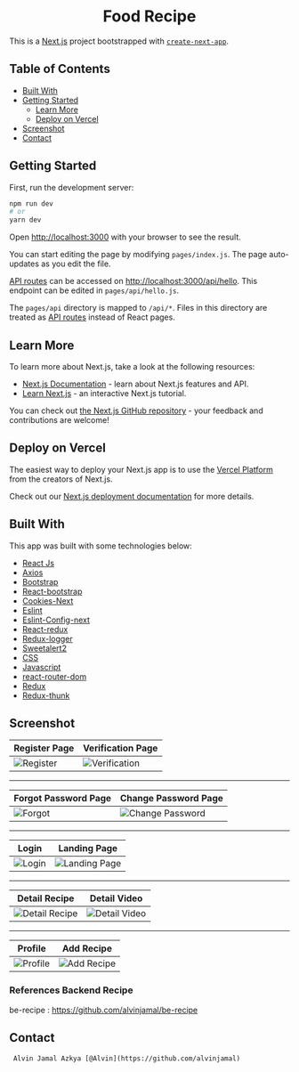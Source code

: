<h1 align="center">Food Recipe</h1>

This is a [Next.js](https://nextjs.org/) project bootstrapped with [`create-next-app`](https://github.com/vercel/next.js/tree/canary/packages/create-next-app).

## Table of Contents

- [Built With](#built-with)
- [Getting Started](#getting-started)
  - [Learn More](#learn-more)
  - [Deploy on Vercel](#deploy-on-vercel)
- [Screenshot](#screenshot)
- [Contact](#contact)

## Getting Started

First, run the development server:

```bash
npm run dev
# or
yarn dev
```

Open [http://localhost:3000](http://localhost:3000) with your browser to see the result.

You can start editing the page by modifying `pages/index.js`. The page auto-updates as you edit the file.

[API routes](https://nextjs.org/docs/api-routes/introduction) can be accessed on [http://localhost:3000/api/hello](http://localhost:3000/api/hello). This endpoint can be edited in `pages/api/hello.js`.

The `pages/api` directory is mapped to `/api/*`. Files in this directory are treated as [API routes](https://nextjs.org/docs/api-routes/introduction) instead of React pages.

## Learn More

To learn more about Next.js, take a look at the following resources:

- [Next.js Documentation](https://nextjs.org/docs) - learn about Next.js features and API.
- [Learn Next.js](https://nextjs.org/learn) - an interactive Next.js tutorial.

You can check out [the Next.js GitHub repository](https://github.com/vercel/next.js/) - your feedback and contributions are welcome!

## Deploy on Vercel

The easiest way to deploy your Next.js app is to use the [Vercel Platform](https://vercel.com/new?utm_medium=default-template&filter=next.js&utm_source=create-next-app&utm_campaign=create-next-app-readme) from the creators of Next.js.

Check out our [Next.js deployment documentation](https://nextjs.org/docs/deployment) for more details.

## Built With

This app was built with some technologies below:

- [React Js](https://reactjs.org)
- [Axios](https://www.npmjs.com/package/axios)
- [Bootstrap](https://www.npmjs.com/package/bootstrap)
- [React-bootstrap](https://www.npmjs.com/package/react-bootstrap)
- [Cookies-Next](https://www.npmjs.com/package/cookies-next)
- [Eslint](https://www.npmjs.com/package/eslint)
- [Eslint-Config-next](https://www.npmjs.com/package/eslint-config-next)
- [React-redux](https://www.npmjs.com/package/react-redux)
- [Redux-logger](https://www.npmjs.com/package/redux-logger)
- [Sweetalert2](https://www.npmjs.com/package/sweetalert2)
- [CSS](https://developer.mozilla.org/en-US/docs/Web/CSS?retiredLocale=id)
- [Javascript](https://www.javascript.com/)
- [react-router-dom](https://www.npmjs.com/package/react-router-dom)
- [Redux](https://www.npmjs.com/package/redux)
- [Redux-thunk](https://www.npmjs.com/search?q=redux-thunk)

## Screenshot

| Register Page                                                                                                      | Verification Page                                                                                                              |
| ------------------------------------------------------------------------------------------------------------------ | ------------------------------------------------------------------------------------------------------------------------------ |
| ![Register](https://github.com/alvinjamal/food-recipe/blob/main/Image-Project/Register%20Page.PNG "Register Page") | ![Verification](https://github.com/alvinjamal/food-recipe/blob/main/Image-Project/Verification%20Page.PNG "Verification Page") |

<hr />

| Forgot Password Page                                                                                       | Change Password Page                                                                                                               |
| ---------------------------------------------------------------------------------------------------------- | ---------------------------------------------------------------------------------------------------------------------------------- |
| ![Forgot](https://github.com/alvinjamal/food-recipe/blob/main/Image-Project/Forgot-Page.PNG "Forgot Page") | ![Change Password](https://github.com/alvinjamal/food-recipe/blob/main/Image-Project/Change%20Password.PNG "Change Password Page") |

<hr />

| Login                                                                                                | Landing Page                                                                                                         |
| ---------------------------------------------------------------------------------------------------- | -------------------------------------------------------------------------------------------------------------------- |
| ![Login](https://github.com/alvinjamal/food-recipe/blob/main/Image-Project/Login%20Page.PNG "Login") | ![Landing Page](https://github.com/alvinjamal/food-recipe/blob/main/Image-Project/Landing%20Page.PNG "Landing Page") |

<hr />

| Detail Recipe                                                                                                           | Detail Video                                                                                                         |
| ----------------------------------------------------------------------------------------------------------------------- | -------------------------------------------------------------------------------------------------------------------- |
| ![Detail Recipe](https://github.com/alvinjamal/food-recipe/blob/main/Image-Project/Detail%20Recipe.PNG "Detail Recipe") | ![Detail Video](https://github.com/alvinjamal/food-recipe/blob/main/Image-Project/Detail%20Video.PNG "Detail Video") |

<hr />

| Profile                                                                                                    | Add Recipe                                                                                                            |
| ---------------------------------------------------------------------------------------------------------- | --------------------------------------------------------------------------------------------------------------------- |
| ![Profile](https://github.com/alvinjamal/food-recipe/blob/main/Image-Project/Profile%20Page.PNG "Profile") | ![Add Recipe](https://github.com/alvinjamal/food-recipe/blob/main/Image-Project/Add%20Recipe%20Pgae.PNG "Add Recipe") |

### References Backend Recipe

be-recipe : https://github.com/alvinjamal/be-recipe

## Contact

```
 Alvin Jamal Azkya [@Alvin](https://github.com/alvinjamal)
```
